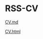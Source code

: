 # RSS-CV

[CV.md](https://playoffthecuff.github.io/rsschool-cv/cv)

[CV.html](https://playoffthecuff.github.io/rsschool-cv/)

